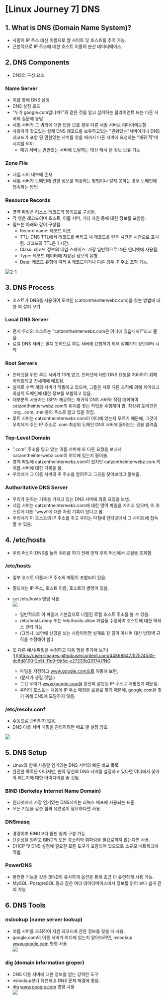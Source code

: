 # [Linux Journey 7] DNS
## 1. What is DNS (Domain Name System)?
- 사람이 IP 주소 대신 이름으로 웹 사이트 및 호스트를 추적 가능.
- 근본적으로 IP 주소에 대한 호스트 이름의 분산 데이터베이스.

## 2. DNS Components
- DNS의 구성 요소
### Name Server
- 이를 통해 DNS 설정 
- DNS 설정 로드
- "누가 google.com입니까?"와 같은 것을 알고 싶어하는 클라이언트 또는 다른 서버의 질문에 응답
- 네임 서버가 그 쿼리에 대한 답을 모를 경우 다른 네임 서버로 리다이렉트함.
- 사용자가 찾고있는 실제 DNS 레코드를 보유하고있는 "권위있는"서버이거나 DNS 레코드가 포함 된 권한있는 서버를 찾을 때까지 다른 서버에 요청하는 "재귀 적"메시지를 의미
  - 재귀 서버는 권한있는 서버에 도달하는 대신 캐시 된 정보 보유 가능

### Zone File
- 네임 서버 내부에 존재
- 네임 서버가 도메인에 관한 정보를 저장하는 방법이나 알지 못하는 경우 도메인에 접속하는 방법

### Resource Records
- 영역 파일은 리소스 레코드의 항목으로 구성됨.
- 각 행은 레코드이며 호스트, 이름 서버, 기타 자원 등에 대한 정보를 포함함.
- 필드는 아래와 같이 구성됨.
  - Record name: 레코드 이름
  - TTL: DNS TTL에서 레코드를 버리고 새 레코드를 얻은 시간은 시간으로 표시됨. 레코드의 TTL은 1 시간. 
  - Class: 레코드 정보의 네임 스페이스. 가장 일반적으로 IN은 인터넷에 사용됨.
  - Type: 레코드 데이터에 저장된 정보의 유형. 
  - Data: 레코드 유형에 따라 A 레코드이거나 다른 경우 IP 주소 포함 가능.  

![2-1](https://user-images.githubusercontent.com/44868847/52573889-70748a00-2e5e-11e9-9c13-d5c7b3fa774b.PNG)  

## 3. DNS Process
- 호스트가 DNS를 사용하여 도메인 (catzontheinterwebz.com)을 찾는 방법에 대한 예 살펴 보기.

### Local DNS Server
- 먼저 우리의 호스트는 "catzontheinterwebz.com은 어디에 있습니까?"라고 물음.
- 로컬 DNS 서버는 알지 못하므로 루트 서버에 요청하기 위해 깔때기의 상단부터 시작


### Root Servers
- 인터넷을 위한 루트 서버가 13개 있고, 인터넷에 대한 DNS 요청을 처리하기 위해 미러링되고 전세계에 배포됨.
- 실제로 수백 개의 서버가 작동하고 있으며, 그들은 서로 다른 조직에 의해 제어되고 최상위 도메인에 대한 정보를 포함하고 있음.
- 대부분의 사용자는 ISP가 제공하는 재귀적 DNS 서버와 직접 대화하여 catzontheinterwebz.com의 위치를 찾는 작업을 수행해야 함.
최상위 도메인은 .org, .com, .net 등의 주소로 알고 있을 것임.
- 루트 서버는 catzontheinterwebz.com이 어디에 있는지 모르기 때문에, 그것이 우리에게 주는 IP 주소로 .com 최상위 도메인 DNS 서버에 물어보는 것을 알려줌. 

### Top-Level Domain
- ".com" 주소를 알고 있는 이름 서버에 또 다른 요청을 보내서 catzontheinterwebz.com이 어디에 있는지 물어봄.
- 영역 파일에 catzontheinterwebz.com이 없지만 catzontheinterwebz.com.의 이름 서버에 대한 기록을 봄.
- 우리에게 그 이름 서버의 IP 주소를 알려주고 그곳을 찾아보라고 말해줌.

### Authoritative DNS Server
- 우리가 원하는 기록을 가지고 있는 DNS 서버에 최종 요청을 보냄.
- 네임 서버는 catzontheinterwebz.com에 대한 영역 파일을 가지고 있으며, 이 호스트에 대한 'www'에 대한 자원 기록이 있다고 봄.
- 우리에게 이 호스트의 IP 주소를 주고 우리는 마침내 인터넷에서 그 사이트에 접속할 수 있음.

## 4. /etc/hosts
- 우리 머신이 DNS를 눌러 쿼리를 하기 전에 먼저 우리 머신에서 로컬을 조회함.

### /etc/hosts
- 일부 호스트 이름과 IP 주소의 매핑이 포함되어 있음.
- 필드에는 IP 주소, 호스트 이름, 호스트의 별명이 있음.
- cat /etc/hosts 명령 사용  
  ![](https://user-images.githubusercontent.com/44868847/52574533-de6d8100-2e5f-11e9-9e8e-f9171ebfb15a.PNG)
    - 일반적으로 이 파일에 기본값으로 나열된 로컬 호스트 주소를 볼 수 있음.
    - /etc/hosts.deny 또는 /etc/hosts.allow 파일을 수정하여 호스트에 대한 액세스 관리 가능
    - (그러나, 보안에 신경을 쓰는 사람이라면 실제로 갈 길이 아니며 대신 방화벽 규칙을 수정해야 함.)
    
- 또 다른 예시(파일을 수정하고 다음 행을 추가해 보기)  
  ![](https://user-images.githubusercontent.com/44868847/52574535-de6d8100-2e5f-11e9-9b5d-e27233b20174.PNG
    - 파일을 저장하고 www.google.com으로 이동헤 보면,
    - (문제가 생길 것임.)
    - 그건 우리가 www.google.com을 완전히 잘못된 IP 주소로 매핑했기 때문임.
    - 우리의 호스트는 처음에 IP 주소 매핑을 로컬로 찾기 때문에, google.com을 찾기 위해 DNS에 도달하지 않음.

### /etc/resolv.conf
- 수동으로 관리되지 않음.
- DNS 이름 서버 매핑을 관리하려면 배포 별 설정 참조  

![](https://user-images.githubusercontent.com/44868847/52574536-df061780-2e5f-11e9-9622-cd303e3b7df6.PNG)



## 5. DNS Setup
- Linux와 함께 사용할 인기있는 DNS 서버의 빠른 비교 목록
- 완전한 목록은 아니지만, 만약 당신의 DNS 서버를 설정하고 있다면 어디에서 찾아야 하는지에 대한 아이디어를 줄 것임.


### BIND (Berkeley Internet Name Domain)
- 인터넷에서 가장 인기있는 DNS서버는 리눅스 배포에 사용되는 표준.
- 모든 기능을 갖춘 힘과 유연성이 필요하다면 사용.

### DNSmasq
- 경량이며 BIND보다 훨씬 쉽게 구성 가능.
- 단순성을 원하고 BIND의 모든 종소리와 휘파람을 필요로하지 않는다면 사용.
- DHCP 및 DNS 설정에 필요한 모든 도구가 포함되어 있으므로 소규모 네트워크에 적합.

### PowerDNS
- 완전한 기능을 갖춘 BIND와 유사하게 옵션을 통해 조금 더 유연하게 사용 가능.
- MySQL, PostgreSQL 등과 같은 여러 데이터베이스에서 정보를 읽어 보다 쉽게 관리 가능


## 6. DNS Tools
### nslookup (name server lookup)
- 이름 서버를 조회하여 자원 레코드에 관한 정보를 찾을 때 사용.
- google.com의 이름 서버가 어디에 있는지 알아보려면, nslookup www.google.com 명령 사용  
  ![](https://user-images.githubusercontent.com/44868847/52575569-c39c0c00-2e61-11e9-9276-7124a63ccef8.PNG)

### dig (domain information groper)
- DNS 이름 서버에 대한 정보를 얻는 강력한 도구
- nslookup보다 유연하고 DNS 문제 해결에 좋음.
- dig www.google.com 명령 사용  
  ![](https://user-images.githubusercontent.com/44868847/52575567-c39c0c00-2e61-11e9-8515-9e49a0f0c4f1.PNG)
